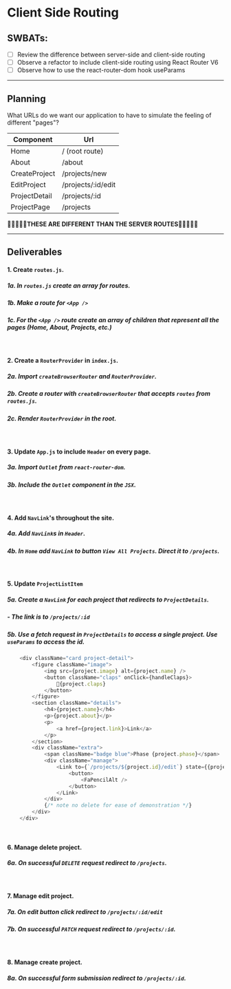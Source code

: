 # Client Side Routing

## SWBATs:

- [ ] Review the difference between server-side and client-side routing
- [ ] Observe a refactor to include client-side routing using React Router V6
- [ ] Observe how to use the react-router-dom hook useParams

---

## Planning

What URLs do we want our application to have to simulate the feeling of different "pages"?

| Component       | Url                |
| --------------- | ------------------ |
| Home            | / (root route)     |
| About           | /about             |
| CreateProject     | /projects/new      |
| EditProject | /projects/:id/edit |
| ProjectDetail   | /projects/:id      |
| ProjectPage     | /projects          |

🛑🛑🛑🛑🛑<strong>THESE ARE DIFFERENT THAN THE SERVER ROUTES</strong>🛑🛑🛑🛑🛑

---

## Deliverables

#### 1. Create `routes.js`.
##### 1a. In `routes.js` create an array for routes.
##### 1b. Make a route for `<App />`
##### 1c. For the `<App />` route create an array of children that represent all the pages (Home, About, Projects, etc.)

<br /> 

#### 2. Create a `RouterProvider` in `index.js`.
##### 2a. Import `createBrowserRouter` and `RouterProvider`.
##### 2b. Create a router with `createBrowserRouter` that accepts `routes` from `routes.js`.
##### 2c. Render `RouterProvider` in the root.


<br />

#### 3. Update `App.js` to include `Header` on every page.
##### 3a. Import `Outlet` from `react-router-dom`.
##### 3b. Include the `Outlet` component in the `JSX`.

<br />

#### 4. Add `NavLink`'s throughout the site.
##### 4a. Add `NavLink`s in `Header`.
##### 4b. In `Home` add `NavLink` to button `View All Projects`.  Direct it to `/projects`.

<br /> 

#### 5. Update `ProjectListItem`
##### 5a. Create a `NavLink` for each project that redirects to `ProjectDetails`. 
##### - The link is to `/projects/:id`
##### 5b. Use a fetch request in `ProjectDetails` to access a single project.  Use `useParams` to access the id.

```js
    <div className="card project-detail">
        <figure className="image">
            <img src={project.image} alt={project.name} />
            <button className="claps" onClick={handleClaps}>
                👏{project.claps}
            </button>
        </figure>
        <section className="details">
            <h4>{project.name}</h4>
            <p>{project.about}</p>
            <p>
                <a href={project.link}>Link</a>
            </p>
        </section>
        <div className="extra">
            <span className="badge blue">Phase {project.phase}</span>
            <div className="manage">
                <Link to={`/projects/${project.id}/edit`} state={{project}}>
                    <button>
                        <FaPencilAlt />
                    </button>
                </Link>
            </div>
            {/* note no delete for ease of demonstration */}
        </div>
    </div>
```

<br />


#### 6. Manage delete project.
##### 6a. On successful `DELETE` request redirect to `/projects`.

<br />

#### 7. Manage edit project.
##### 7a. On edit button click redirect to `/projects/:id/edit`
##### 7b. On successful `PATCH` request redirect to `/projects/:id`.

<br />

#### 8. Manage create project.
##### 8a. On successful form submission redirect to `/projects/:id`.

